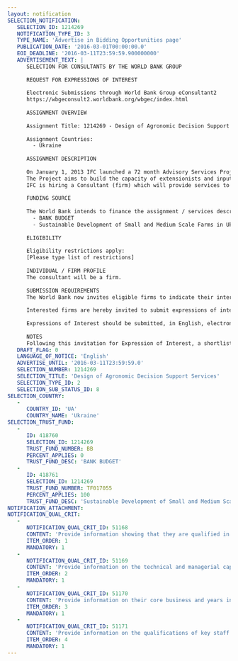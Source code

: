 ```yaml
---
layout: notification
SELECTION_NOTIFICATION: 
   SELECTION_ID: 1214269
   NOTIFICATION_TYPE_ID: 3
   TYPE_NAME: 'Advertise in Bidding Opportunities page'
   PUBLICATION_DATE: '2016-03-01T00:00:00.0'
   EOI_DEADLINE: '2016-03-11T23:59:59.900000000'
   ADVERTISEMENT_TEXT: |
      SELECTION FOR CONSULTANTS BY THE WORLD BANK GROUP
      
      REQUEST FOR EXPRESSIONS OF INTEREST
      
      Electronic Submissions through World Bank Group eConsultant2
      https://wbgeconsult2.worldbank.org/wbgec/index.html
      
      ASSIGNMENT OVERVIEW
      
      Assignment Title: 1214269 - Design of Agronomic Decision Support Services
      
      Assignment Countries:
        - Ukraine
      
      ASSIGNMENT DESCRIPTION
      
      On January 1, 2013 IFC launched a 72 month Advisory Services Project in Ukraine to promote improved field and row crop and horticultural farming methods in Ukraine.
      The Project aims to build the capacity of extensionists and input supplier distribution networks on improving farmer access to knowledge, markets and finance.  
      IFC is hiring a Consultant (firm) which will provide services to the Project on the development of a farm decision support system, which enables farmers to better manage their disease and pest risks in wheat, barley, oilseed rape and sugar beet crops.
      
      FUNDING SOURCE
      
      The World Bank intends to finance the assignment / services described below under the following trust fund(s):
        - BANK BUDGET
        - Sustainable Development of Small and Medium Scale Farms in Ukraine
      
      ELIGIBILITY
      
      Eligibility restrictions apply:
      [Please type list of restrictions]
      
      INDIVIDUAL / FIRM PROFILE
      The consultant will be a firm. 
      
      SUBMISSION REQUIREMENTS
      The World Bank now invites eligible firms to indicate their interest in providing the services.  Interested firms must provide information indicating that they are qualified to perform the services (brochures, description of similar assignments, experience in similar conditions, availability of appropriate skills among staff, etc. for firms; CV and cover letter for individuals).  Please note that the total size of all attachments should be less than 5MB.  Consultants may associate to enhance their qualifications.
      
      Interested firms are hereby invited to submit expressions of interest.
      
      Expressions of Interest should be submitted, in English, electronically through World Bank Group eTendering (https://wbgeconsult2.worldbank.org/wbgec/index.html)
      
      NOTES
      Following this invitation for Expression of Interest, a shortlist of qualified firms will be formally invited to submit proposals.  Shortlisting and selection will be subject to the availability of funding.
   DRAFT_FLAG: 0
   LANGUAGE_OF_NOTICE: 'English'
   ADVERTISE_UNTIL: '2016-03-11T23:59:59.0'
   SELECTION_NUMBER: 1214269
   SELECTION_TITLE: 'Design of Agronomic Decision Support Services'
   SELECTION_TYPE_ID: 2
   SELECTION_SUB_STATUS_ID: 8
SELECTION_COUNTRY: 
   - 
      COUNTRY_ID: 'UA'
      COUNTRY_NAME: 'Ukraine'
SELECTION_TRUST_FUND: 
   - 
      ID: 418760
      SELECTION_ID: 1214269
      TRUST_FUND_NUMBER: BB
      PERCENT_APPLIES: 0
      TRUST_FUND_DESC: 'BANK BUDGET'
   - 
      ID: 418761
      SELECTION_ID: 1214269
      TRUST_FUND_NUMBER: TF017055
      PERCENT_APPLIES: 100
      TRUST_FUND_DESC: 'Sustainable Development of Small and Medium Scale Farms in Ukraine'
NOTIFICATION_ATTACHMENT: 
NOTIFICATION_QUAL_CRIT: 
   - 
      NOTIFICATION_QUAL_CRIT_ID: 51168
      CONTENT: 'Provide information showing that they are qualified in the field of the assignment.'
      ITEM_ORDER: 1
      MANDATORY: 1
   - 
      NOTIFICATION_QUAL_CRIT_ID: 51169
      CONTENT: 'Provide information on the technical and managerial capabilities of the firm.'
      ITEM_ORDER: 2
      MANDATORY: 1
   - 
      NOTIFICATION_QUAL_CRIT_ID: 51170
      CONTENT: 'Provide information on their core business and years in business.'
      ITEM_ORDER: 3
      MANDATORY: 1
   - 
      NOTIFICATION_QUAL_CRIT_ID: 51171
      CONTENT: 'Provide information on the qualifications of key staff.'
      ITEM_ORDER: 4
      MANDATORY: 1
---
```

